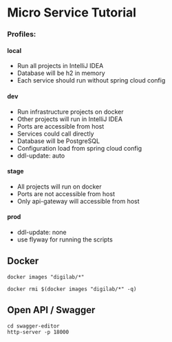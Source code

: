# Micro Service Tutorial


### Profiles:

#### local
 - Run all projects in IntelliJ IDEA
 - Database will be h2 in memory
 - Each service should run without spring cloud config

#### dev
 - Run infrastructure projects on docker 
 - Other projects will run in IntelliJ IDEA  
 - Ports are accessible from host
 - Services could call directly
 - Database will be PostgreSQL
 - Configuration load from spring cloud config
 - ddl-update: auto

#### stage 
 - All projects will run on docker
 - Ports are not accessible from host 
 - Only api-gateway will accessible from host

#### prod
 - ddl-update: none
 - use flyway for running the scripts

## Docker 

```
docker images "digilab/*"

docker rmi $(docker images "digilab/*" -q)
```

## Open API / Swagger

```
cd swagger-editor
http-server -p 18000
```